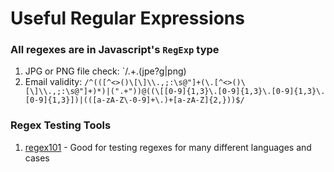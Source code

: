 # Useful Regular Expressions

### **All regexes are in Javascript's `RegExp` type**

1. JPG or PNG file check: `/.+\.(jpe?g|png)
2. Email validity: `/^(([^<>()\[\]\\.,;:\s@"]+(\.[^<>()\[\]\\.,;:\s@"]+)*)|(".+"))@((\[[0-9]{1,3}\.[0-9]{1,3}\.[0-9]{1,3}\.[0-9]{1,3}])|(([a-zA-Z\-0-9]+\.)+[a-zA-Z]{2,}))$/`

### Regex Testing Tools
1. [regex101](https://regex101.com/) - Good for testing regexes for many different languages and cases
